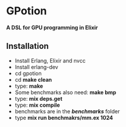 # GPotion

**A DSL for GPU programming in Elixir**

## Installation

* Install Erlang, Elixir and nvcc
* Install erlang-dev
* cd gpotion
* cd **make clean**
* type: **make**
* Some benchmarks also need: **make bmp**
* type: **mix deps.get**
* type: **mix compile**
* benchmarks are in the ***benchmarks*** folder
* type **mix run benchmakrs/mm.ex 1024**
```



